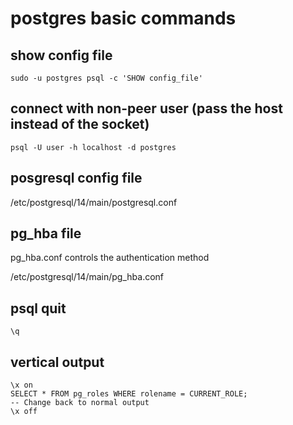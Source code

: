 # postgres basic commands


## show config file

```
sudo -u postgres psql -c 'SHOW config_file'
```

## connect with non-peer user (pass the host instead of the socket)

```
psql -U user -h localhost -d postgres
```

## posgresql config file

/etc/postgresql/14/main/postgresql.conf

## pg_hba file

pg_hba.conf controls the authentication method

/etc/postgresql/14/main/pg_hba.conf


## psql quit

```
\q
```

## vertical output

```
\x on
SELECT * FROM pg_roles WHERE rolename = CURRENT_ROLE;
-- Change back to normal output
\x off

```